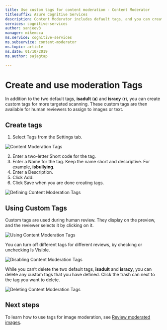 ```yaml
---
title: Use custom tags for content moderation - Content Moderator
titlesuffix: Azure Cognitive Services
description: Content Moderator includes default tags, and you can create custom tags for moderating content specific to your business.
services: cognitive-services
author: sanjeev3
manager: mikemcca
ms.service: cognitive-services
ms.subservice: content-moderator
ms.topic: article
ms.date: 01/10/2019
ms.author: sajagtap

---
```


# Create and use moderation Tags

In addition to the two default tags, **isadult** (**a**) and **isracy** (**r**), you can create custom tags for more targeted scanning. These custom tags are then available for human reviewers to assign to images or text.

## Create tags

1.	Select Tags from the Settings tab.

  ![Content Moderation Tags](images/tags-1.png)

2.	Enter a two-letter Short code for the tag.
3.	Enter a Name for the tag. Keep the name short and descriptive. For example, **isbullying**.
4.	Enter a Description.
5.	Click Add.
6.	Click Save when you are done creating tags.

![Defining Content Moderation Tags](images/tags-2-define.png)

## Using Custom Tags

Custom tags are used during human review. They display on the preview, and the reviewer selects it by clicking on it.

![Using Content Moderation Tags](images/tags-3-use.png)

You can turn off different tags for different reviews, by checking or unchecking Is Visible.
 
![Disabling Content Moderation Tags](images/tags-4-disable.png)

While you can’t delete the two default tags, **isadult** and **isracy**, you can delete any custom tags that you have defined. Click the trash can next to the tag you want to delete.

![Deleting Content Moderation Tags](images/tags-5-delete.png)

## Next steps

To learn how to use tags for image moderation, see [Review moderated images](Review-Moderated-Images.md).
